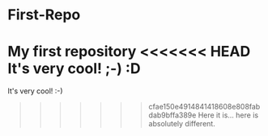 # First-Repo
My first repository
<<<<<<< HEAD
It's very cool! ;-) :D
=======
It's very cool! :-)
>>>>>>> cfae150e4914841418608e808fabdab9bffa389e
Here it is... here is absolutely different.
